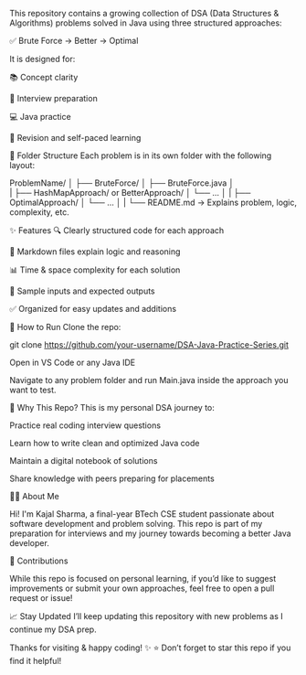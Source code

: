 This repository contains a growing collection of DSA (Data Structures & Algorithms) problems solved in Java using three structured approaches:

✅ Brute Force → Better → Optimal

It is designed for: 

📚 Concept clarity

🧠 Interview preparation

💻 Java practice

🔄 Revision and self-paced learning

🔧 Folder Structure
Each problem is in its own folder with the following layout:

ProblemName/
│
├── BruteForce/
│   ├── BruteForce.java
│  
|
├── HashMapApproach/ or BetterApproach/
│   └── ...
│
|
├── OptimalApproach/
│   └── ...
│
|
└── README.md → Explains problem, logic, complexity, etc.

✨ Features
🔍 Clearly structured code for each approach

📂 Markdown files explain logic and reasoning

📊 Time & space complexity for each solution

🧪 Sample inputs and expected outputs

✅ Organized for easy updates and additions


🚀 How to Run
Clone the repo:

git clone https://github.com/your-username/DSA-Java-Practice-Series.git

Open in VS Code or any Java IDE

Navigate to any problem folder and run Main.java inside the approach you want to test.

📌 Why This Repo?
This is my personal DSA journey to:

Practice real coding interview questions

Learn how to write clean and optimized Java code

Maintain a digital notebook of solutions


Share knowledge with peers preparing for placements



👩‍💻 About Me


Hi! I'm Kajal Sharma, a final-year BTech CSE student passionate about software development and problem solving.
This repo is part of my preparation for interviews and my journey towards becoming a better Java developer.



🤝 Contributions


While this repo is focused on personal learning, if you’d like to suggest improvements or submit your own approaches, feel free to open a pull request or issue!



📈 Stay Updated
I’ll keep updating this repository with new problems as I continue my DSA prep.



Thanks for visiting & happy coding! ✨
⭐ Don’t forget to star this repo if you find it helpful!
